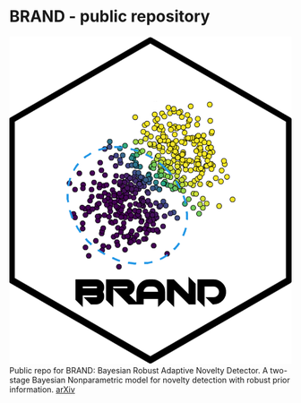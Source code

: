 # BRAND - public repository
![HSpp](HS.png)
Public repo for BRAND: Bayesian  Robust  Adaptive  Novelty Detector. A two-stage Bayesian Nonparametric model for novelty detection with robust prior information. [arXiv](https://arxiv.org/abs/2006.09012)
